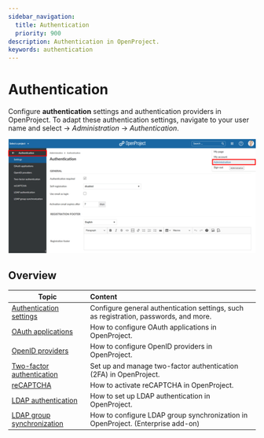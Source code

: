 ```yaml
---
sidebar_navigation:
  title: Authentication
  priority: 900
description: Authentication in OpenProject.
keywords: authentication
---
```

# Authentication

Configure **authentication** settings and authentication providers in OpenProject.  To adapt these authentication settings, navigate to your user name and select -> *Administration* -> *Authentication*.

![Sys-admin-authentication](Sys-admin-authentication-1579787715984.png)

## Overview

| Topic                                                                        | Content                                                                               |
|------------------------------------------------------------------------------|:--------------------------------------------------------------------------------------|
| [Authentication settings](authentication-settings)                           | Configure general authentication settings, such as registration, passwords, and more. |
| [OAuth applications](oauth-applications)                                     | How to configure OAuth applications in OpenProject.                                   |
| [OpenID providers](openid-providers)                                         | How to configure OpenID providers in OpenProject.                                     |
| [Two-factor authentication](two-factor-authentication)                       | Set up and manage two-factor authentication (2FA) in OpenProject.                     |
| [reCAPTCHA](recaptcha)                                                       | How to activate reCAPTCHA in OpenProject.                                             |
| [LDAP authentication](ldap-authentication)                                   | How to set up LDAP authentication in OpenProject.                                     |
| [LDAP group synchronization](ldap-authentication/ldap-group-synchronization) | How to configure LDAP group synchronization in OpenProject. (Enterprise add-on)         |
